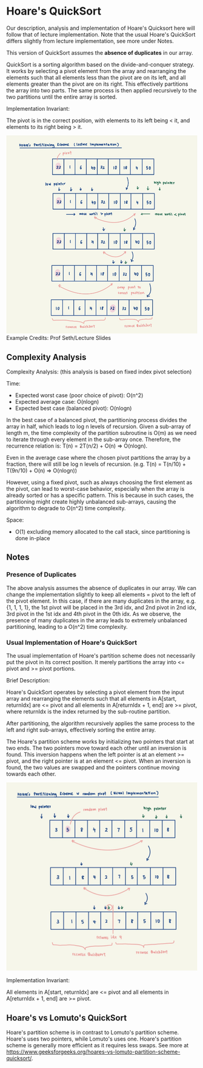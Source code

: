# Hoare's QuickSort

Our description, analysis and implementation of Hoare's Quicksort here will follow that of lecture implementation.
Note that the usual Hoare's QuickSort differs slightly from lecture implementation, see more under Notes.

This version of QuickSort assumes the **absence of duplicates** in our array.

QuickSort is a sorting algorithm based on the divide-and-conquer strategy. It works by selecting a pivot element from 
the array and rearranging the elements such that all elements less than the pivot are on its left, and 
all elements greater than the pivot are on its right. This effectively partitions the array into two parts. The same 
process is then applied recursively to the two partitions until the entire array is sorted.

Implementation Invariant:

The pivot is in the correct position, with elements to its left being < it, and elements to its right being > it.

![Lecture Hoare's QuickSort](../../../../../assets/LectureHoares.jpeg)
Example Credits: Prof Seth/Lecture Slides

## Complexity Analysis
Complexity Analysis: (this analysis is based on fixed index pivot selection)

Time:
- Expected worst case (poor choice of pivot): O(n^2)
- Expected average case: O(nlogn)
- Expected best case (balanced pivot): O(nlogn)

In the best case of a balanced pivot, the partitioning process divides the array in half, which leads to log n
levels of recursion. Given a sub-array of length m, the time complexity of the partition subroutine is O(m) as we 
need to iterate through every element in the sub-array once.
Therefore, the recurrence relation is: T(n) = 2T(n/2) + O(n) => O(nlogn).

Even in the average case where the chosen pivot partitions the array by a fraction, there will still be log n levels
of recursion. (e.g. T(n) = T(n/10) + T(9n/10) + O(n) => O(nlogn))

However, using a fixed pivot, such as always choosing the first element as the pivot, can lead to worst-case behavior, 
especially when the array is already sorted or has a specific pattern. This is because in such cases, the partitioning 
might create highly unbalanced sub-arrays, causing the algorithm to degrade to O(n^2) time complexity.

Space:
- O(1) excluding memory allocated to the call stack, since partitioning is done in-place

## Notes

### Presence of Duplicates
The above analysis assumes the absence of duplicates in our array. We can change the implementation slightly to keep 
all elements = pivot to the left of the pivot element. In this case, if there are many duplicates in the array, 
e.g. {1, 1, 1, 1}, the 1st pivot will be placed in the 3rd idx, and 2nd pivot in 2nd idx, 3rd pivot in the 1st idx and 
4th pivot in the 0th idx. As we observe, the presence of many duplicates in the array leads to extremely unbalanced 
partitioning, leading to a O(n^2) time complexity.

### Usual Implementation of Hoare's QuickSort
The usual implementation of Hoare's partition scheme does not necessarily put the pivot in its correct position. It 
merely partitions the array into <= pivot and >= pivot portions.

Brief Description:

Hoare's QuickSort operates by selecting a pivot element from the input array and rearranging the elements such
that all elements in A[start, returnIdx] are <= pivot and all elements in A[returnIdx + 1, end] are >= pivot,
where returnIdx is the index returned by the sub-routine partition.

After partitioning, the algorithm recursively applies the same process to the left and right sub-arrays, effectively
sorting the entire array.

The Hoare's partition scheme works by initializing two pointers that start at two ends. The two pointers move toward
each other until an inversion is found. This inversion happens when the left pointer is at an element >= pivot, and
the right pointer is at an element <= pivot. When an inversion is found, the two values are swapped and the pointers
continue moving towards each other.

![Usual Hoare's QuickSort with random pivot](../../../../../assets/UsualHoares.jpeg)

Implementation Invariant:

All elements in A[start, returnIdx] are <= pivot and all elements in A[returnIdx + 1, end] are >= pivot.

## Hoare's vs Lomuto's QuickSort
Hoare's partition scheme is in contrast to Lomuto's partition scheme. Hoare's uses two pointers, while Lomuto's uses 
one. Hoare's partition scheme is generally more efficient as it requires less swaps. See more at
https://www.geeksforgeeks.org/hoares-vs-lomuto-partition-scheme-quicksort/.

